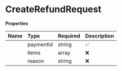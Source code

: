 # CreateRefundRequest



**Properties**

| Name | Type | Required | Description |
| :-------- | :----------| :----------| :----------|
    | paymentId | string | ✅ | The unique identifier of the payment to be refunded. |
    | items | array | ❌ | Partially Refund an Individual Item |
    | reason | string | ❌ | The reason for the refund, if any. Maximum length is 3000 characters. Optional. |




<!-- This file was generated by liblab | https://liblab.com/ -->
